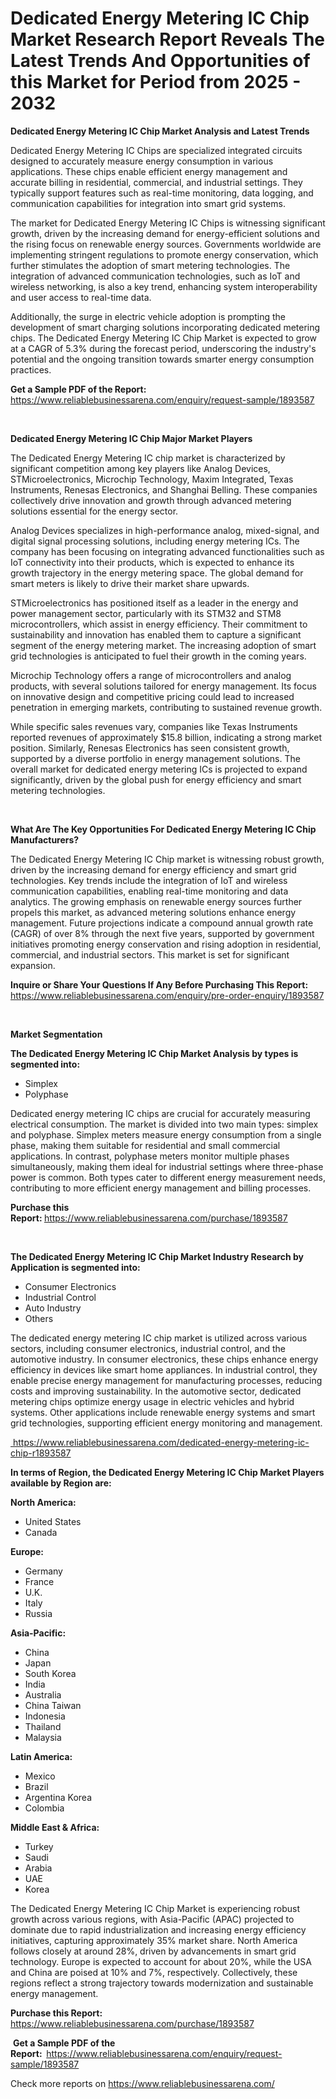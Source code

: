 <p><h1>Dedicated Energy Metering IC Chip Market Research Report Reveals The Latest Trends And Opportunities of this Market for Period from 2025 - 2032</h1></p><p><strong>Dedicated Energy Metering IC Chip Market Analysis and Latest Trends</strong></p>
<p><p>Dedicated Energy Metering IC Chips are specialized integrated circuits designed to accurately measure energy consumption in various applications. These chips enable efficient energy management and accurate billing in residential, commercial, and industrial settings. They typically support features such as real-time monitoring, data logging, and communication capabilities for integration into smart grid systems.</p><p>The market for Dedicated Energy Metering IC Chips is witnessing significant growth, driven by the increasing demand for energy-efficient solutions and the rising focus on renewable energy sources. Governments worldwide are implementing stringent regulations to promote energy conservation, which further stimulates the adoption of smart metering technologies. The integration of advanced communication technologies, such as IoT and wireless networking, is also a key trend, enhancing system interoperability and user access to real-time data.</p><p>Additionally, the surge in electric vehicle adoption is prompting the development of smart charging solutions incorporating dedicated metering chips. The Dedicated Energy Metering IC Chip Market is expected to grow at a CAGR of 5.3% during the forecast period, underscoring the industry's potential and the ongoing transition towards smarter energy consumption practices.</p></p>
<p><strong>Get a Sample PDF of the Report:&nbsp;</strong> <a href="https://www.reliablebusinessarena.com/enquiry/request-sample/1893587?utm_campaign=2469&utm_medium=2&utm_source=Github&utm_content=ia&utm_term=13022025&utm_id=dedicated-energy-metering-ic-chip">https://www.reliablebusinessarena.com/enquiry/request-sample/1893587</a></p>
<p>&nbsp;</p>
<p><strong>Dedicated Energy Metering IC Chip Major Market Players</strong></p>
<p><p>The Dedicated Energy Metering IC chip market is characterized by significant competition among key players like Analog Devices, STMicroelectronics, Microchip Technology, Maxim Integrated, Texas Instruments, Renesas Electronics, and Shanghai Belling. These companies collectively drive innovation and growth through advanced metering solutions essential for the energy sector.</p><p>Analog Devices specializes in high-performance analog, mixed-signal, and digital signal processing solutions, including energy metering ICs. The company has been focusing on integrating advanced functionalities such as IoT connectivity into their products, which is expected to enhance its growth trajectory in the energy metering space. The global demand for smart meters is likely to drive their market share upwards.</p><p>STMicroelectronics has positioned itself as a leader in the energy and power management sector, particularly with its STM32 and STM8 microcontrollers, which assist in energy efficiency. Their commitment to sustainability and innovation has enabled them to capture a significant segment of the energy metering market. The increasing adoption of smart grid technologies is anticipated to fuel their growth in the coming years.</p><p>Microchip Technology offers a range of microcontrollers and analog products, with several solutions tailored for energy management. Its focus on innovative design and competitive pricing could lead to increased penetration in emerging markets, contributing to sustained revenue growth.</p><p>While specific sales revenues vary, companies like Texas Instruments reported revenues of approximately $15.8 billion, indicating a strong market position. Similarly, Renesas Electronics has seen consistent growth, supported by a diverse portfolio in energy management solutions. The overall market for dedicated energy metering ICs is projected to expand significantly, driven by the global push for energy efficiency and smart metering technologies.</p></p>
<p>&nbsp;</p>
<p><strong>What Are The Key Opportunities For Dedicated Energy Metering IC Chip Manufacturers?</strong></p>
<p><p>The Dedicated Energy Metering IC Chip market is witnessing robust growth, driven by the increasing demand for energy efficiency and smart grid technologies. Key trends include the integration of IoT and wireless communication capabilities, enabling real-time monitoring and data analytics. The growing emphasis on renewable energy sources further propels this market, as advanced metering solutions enhance energy management. Future projections indicate a compound annual growth rate (CAGR) of over 8% through the next five years, supported by government initiatives promoting energy conservation and rising adoption in residential, commercial, and industrial sectors. This market is set for significant expansion.</p></p>
<p><strong>Inquire or Share Your Questions If Any Before Purchasing This Report:</strong> <a href="https://www.reliablebusinessarena.com/enquiry/pre-order-enquiry/1893587?utm_campaign=2469&utm_medium=2&utm_source=Github&utm_content=ia&utm_term=13022025&utm_id=dedicated-energy-metering-ic-chip">https://www.reliablebusinessarena.com/enquiry/pre-order-enquiry/1893587</a></p>
<p>&nbsp;</p>
<p><strong>Market Segmentation</strong></p>
<p><strong>The Dedicated Energy Metering IC Chip Market Analysis by types is segmented into:</strong></p>
<p><ul><li>Simplex</li><li>Polyphase</li></ul></p>
<p><p>Dedicated energy metering IC chips are crucial for accurately measuring electrical consumption. The market is divided into two main types: simplex and polyphase. Simplex meters measure energy consumption from a single phase, making them suitable for residential and small commercial applications. In contrast, polyphase meters monitor multiple phases simultaneously, making them ideal for industrial settings where three-phase power is common. Both types cater to different energy measurement needs, contributing to more efficient energy management and billing processes.</p></p>
<p><strong>Purchase this Report:&nbsp;</strong><a href="https://www.reliablebusinessarena.com/purchase/1893587?utm_campaign=2469&utm_medium=2&utm_source=Github&utm_content=ia&utm_term=13022025&utm_id=dedicated-energy-metering-ic-chip">https://www.reliablebusinessarena.com/purchase/1893587</a></p>
<p>&nbsp;</p>
<p><strong>The Dedicated Energy Metering IC Chip Market Industry Research by Application is segmented into:</strong></p>
<p><ul><li>Consumer Electronics</li><li>Industrial Control</li><li>Auto Industry</li><li>Others</li></ul></p>
<p><p>The dedicated energy metering IC chip market is utilized across various sectors, including consumer electronics, industrial control, and the automotive industry. In consumer electronics, these chips enhance energy efficiency in devices like smart home appliances. In industrial control, they enable precise energy management for manufacturing processes, reducing costs and improving sustainability. In the automotive sector, dedicated metering chips optimize energy usage in electric vehicles and hybrid systems. Other applications include renewable energy systems and smart grid technologies, supporting efficient energy monitoring and management.</p></p>
<p><a href="https://www.reliablebusinessarena.com/dedicated-energy-metering-ic-chip-r1893587?utm_campaign=2469&utm_medium=2&utm_source=Github&utm_content=ia&utm_term=13022025&utm_id=dedicated-energy-metering-ic-chip">&nbsp;https://www.reliablebusinessarena.com/dedicated-energy-metering-ic-chip-r1893587</a></p>
<p><strong>In terms of Region, the Dedicated Energy Metering IC Chip Market Players available by Region are:</strong></p>
<p>
    <p> <strong> North America: </strong>
        <ul>
            <li>United States</li>
            <li>Canada</li>
        </ul>
        </p> 
    <p> <strong> Europe: </strong>
        <ul>
            <li>Germany</li>
            <li>France</li>
            <li>U.K.</li>
            <li>Italy</li>
            <li>Russia</li>
        </ul>
        </p> 
    <p> <strong> Asia-Pacific: </strong>
        <ul>
            <li>China</li>
            <li>Japan</li>
            <li>South Korea</li>
            <li>India</li>
            <li>Australia</li>
            <li>China Taiwan</li>
            <li>Indonesia</li>
            <li>Thailand</li>
            <li>Malaysia</li>
        </ul>
        </p> 
    <p> <strong> Latin America: </strong>
        <ul>
            <li>Mexico</li>
            <li>Brazil</li>
            <li>Argentina Korea</li>
            <li>Colombia</li>
        </ul>
        </p> 
    <p> <strong> Middle East & Africa: </strong>
        <ul>
            <li>Turkey</li>
            <li>Saudi</li>
            <li>Arabia</li>
            <li>UAE</li>
            <li>Korea</li>
        </ul>
    </p>
    </p>
<p><p>The Dedicated Energy Metering IC Chip Market is experiencing robust growth across various regions, with Asia-Pacific (APAC) projected to dominate due to rapid industrialization and increasing energy efficiency initiatives, capturing approximately 35% market share. North America follows closely at around 28%, driven by advancements in smart grid technology. Europe is expected to account for about 20%, while the USA and China are poised at 10% and 7%, respectively. Collectively, these regions reflect a strong trajectory towards modernization and sustainable energy management.</p></p>
<p><strong>Purchase this Report: </strong><a href="https://www.reliablebusinessarena.com/purchase/1893587?utm_campaign=2469&utm_medium=2&utm_source=Github&utm_content=ia&utm_term=13022025&utm_id=dedicated-energy-metering-ic-chip">https://www.reliablebusinessarena.com/purchase/1893587</a></p>
<p>&nbsp;<strong>Get a Sample PDF of the Report:&nbsp;&nbsp;</strong><a href="https://www.reliablebusinessarena.com/enquiry/request-sample/1893587?utm_campaign=2469&utm_medium=2&utm_source=Github&utm_content=ia&utm_term=13022025&utm_id=dedicated-energy-metering-ic-chip">https://www.reliablebusinessarena.com/enquiry/request-sample/1893587</a></p>
<p><strong></strong></p>
<p>Check more reports on <a href="https://www.reliablebusinessarena.com/?utm_campaign=2469&utm_medium=2&utm_source=Github&utm_content=ia&utm_term=13022025&utm_id=dedicated-energy-metering-ic-chip">https://www.reliablebusinessarena.com/</a></p>